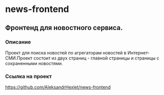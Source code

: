 # news-frontend


## Фронтенд для новостного сервиса.

### Описание

Проект для поиска новостей по агрегаторам новостей в Интернет-СМИ.Проект состоит из двух страниц - главной страницы и страницы с сохраненными новостями. 


### Ссылка на проект

https://github.com/AleksandrHexlet/news-frontend